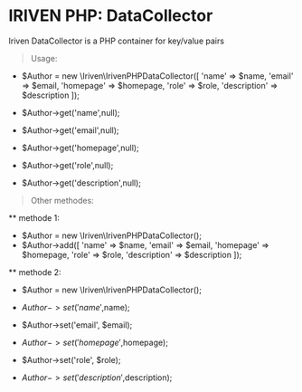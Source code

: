# IRIVEN PHP: DataCollector
Iriven DataCollector is a PHP container for key/value pairs


> Usage:

- $Author =  new \Iriven\IrivenPHPDataCollector([
                            'name'          => $name,
                            'email'         => $email,
                            'homepage'      => $homepage,
                            'role'          => $role,
                            'description'   => $description
                        ]);
                        
- $Author->get('name',null);

- $Author->get('email',null);

- $Author->get('homepage',null);

- $Author->get('role',null);

- $Author->get('description',null);

> Other methodes:

** methode 1:
- $Author =  new \Iriven\IrivenPHPDataCollector();
- $Author->add([
                            'name'          => $name,
                            'email'         => $email,
                            'homepage'      => $homepage,
                            'role'          => $role,
                            'description'   => $description
                        ]);

** methode 2:
- $Author =  new \Iriven\IrivenPHPDataCollector();

- $Author->set('name',$name);

- $Author->set('email', $email);

- $Author->set('homepage',$homepage);

- $Author->set('role', $role);

- $Author->set('description',$description);
